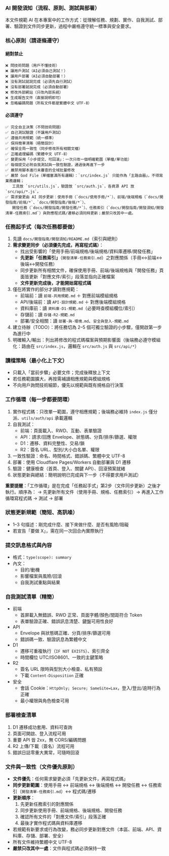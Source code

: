 ### AI 開發須知（流程、原則、測試與部署）

本文件規範 AI 在本專案中的工作方式：從理解任務、規劃、實作、自我測試、部署、驗證到文件同步更新，過程中嚴格遵守統一標準與安全要求。

### 核心原則（請逐條遵守）
#### 絕對禁止
```
❌ 問技術問題（用戶不懂技術）
❌ 讓用戶測試（AI必須自己測試！）
❌ 讓用戶部署（AI必須自動部署！）
❌ 沒有測試就說完成（必須先自行測試）
❌ 沒有部署就說完成（必須自動部署）
❌ 修改外部網站（只改內部系統）
❌ 生成報告文件（直接說明即可）
❌ 忽略編碼問題（所有文件都是繁體中文 UTF-8）
```

#### 必須遵守
```
✅ 完全自主決策（不問技術問題）
✅ 自己測試驗證（不讓用戶測試）
✅ 遵循共用規範（統一標準）
✅ 保持簡單清晰（極簡設計）
✅ 確保全局一致性（同步修改所有相關文檔）
✅ 正確處理編碼（繁體中文 UTF-8）
✅ 變更採用「小步提交、可回滾」：一次只改一個明確範圍（單檔/單功能）
✅ 每個提交必附自我測試與一致性驗證，通過後再進下一步
✅ 嚴禁用腳本進行未審查的全域批量修改
✅ 嚴禁 God File（單檔塞滿所有邏輯）：`src/index.js` 只能作為「主路由器」，不得寫業務邏輯；
   工具放 `src/utils.js`，驗證放 `src/auth.js`，各資源 API 放 `src/api/*.js`。
✅ 需求變更由 AI 同步更新：使用手冊（`docs/使用手冊/*`）、前端/後端規格（`docs/開發指南/前端/*`、`docs/開發指南/後端/*`）、
   開發任務（`docs/開發指南/開發任務/*`）、任務索引（`docs/開發指南/開發須知/開發清單-任務索引.md`）與對應程式碼/遷移必須同時更新；嚴禁只改其中一處。

```

### 任務起手式（每次任務都要做）
1) 先讀 `docs/開發指南/開發須知/README.md`（索引與總則）
2) **需求變更同步（必須優先完成，再寫程式碼）**：
   - 找出受影響的「使用手冊/前端規格/後端規格/資料庫遷移/開發任務」
   - **先更新「任務索引」**（`開發清單-任務索引.md`）之對應關係（手冊↔前端↔後端↔開發任務）
   - 同步更新所有相關文件，確保使用手冊、前端/後端規格與「開發任務」頁面皆更新「對應文件/索引」段落並指向正確檔案
   - **文件更新完成後，才能開始寫程式碼**
3) 僅在將實作的部分才讀對應規範：
   - 前端前：讀 `前端-共用規範.md` ＋ 對應前端模組規格
   - API/後端前：讀 `API-設計規範.md` ＋ 對應後端模組規格
   - 資料庫前：讀 `資料庫-D1-規範.md`（必要時查模組欄位/索引）
   - 存儲前：讀 `存儲-R2-規範.md`
   - 部署/安全相關：讀 `部署-與-環境.md`、`安全與登入-規範.md`
4) 建立待辦（TODO）：將任務切為 2–5 個可獨立驗證的小步驟，僅開啟第一步為進行中
5) 明確輸入/輸出：列出將修改的程式碼檔案與預期影響面（後端務必遵守模組化：路由在 `src/index.js`，邏輯在 `src/auth.js` 與 `src/api/*`）

### 讀檔策略（最小化上下文）
- 只載入「當前步驟」必要文件；完成後釋放上下文
- 若任務範圍擴大，再按需補讀相應規範與模組規格
- 不向用戶詢問技術細節，優先以規範與既有規格自行決策

### 工作循環（每一步都要閉環）
1) 實作程式碼：只改單一範圍，遵守相應規範；後端務必維持 `index.js` 僅分派、`utils/auth/api` 承載邏輯
2) 自我測試：
   - 前端：頁面載入、RWD、互動、表單驗證
   - API：請求/回應 Envelope、狀態碼、分頁/排序/篩選、權限
   - D1：遷移、資料完整性、交易/鎖
   - R2：簽名 URL、型別/大小白名單、權限
3) 一致性驗證：命名、時間格式、錯誤碼、繁體中文 UTF-8
4) 部署：使用 Cloudflare Pages/Workers 自動部署與 D1 遷移
5) 驗證：健康檢查（首頁、登入、關鍵 API）、回滾預案就緒
6) 狀態更新與總結：簡明說明已完成與下一步（不得要求用戶測試）

**重要提醒**：「工作循環」是在完成「任務起手式」第2步（文件同步更新）之後才執行。順序為：
→ 先更新所有文件（使用手冊、規格、任務索引）→ 再進入工作循環寫程式碼 → 測試 → 部署

### 狀態更新規範（簡短、高訊噪）
- 1–3 句描述：剛完成什麼、接下來做什麼、是否有風險/阻礙
- 若宣告「要做 X」，需在同一次回合內實際執行

### 提交訊息格式與內容
- 格式：`type(scope): summary`
- 內文：
  - 目的/動機
  - 影響檔案與風險/回滾
  - 自我測試重點與結果

### 自我測試清單（精簡）
- 前端
  - 首屏載入無錯誤、RWD 正常、頁面字體/顏色/間距符合 Token
  - 表單驗證正確、錯誤訊息清楚、鍵盤可用性良好
- API
  - Envelope 與狀態碼正確、分頁/排序/篩選可用
  - 錯誤碼一致、驗證訊息為繁體中文
- D1
  - 遷移可重複執行（`IF NOT EXISTS`）、索引齊全
  - 時間欄位 UTC/ISO8601、一致的主鍵策略
- R2
  - 簽名 URL 限時與型別大小檢查、私有預設
  - 下載 `Content-Disposition` 正確
- 安全
  - 會話 Cookie：`HttpOnly; Secure; SameSite=Lax`，登入/登出/逾時行為正確
  - 最小權限與角色檢查可用

### 部署檢查清單
1) D1 遷移成功套用、資料可查詢
2) 頁面可開啟、登入流程可用
3) 重要 API 皆 2xx，無 CORS/編碼問題
4) R2 上傳/下載（簽名）流程可用
5) 錯誤日誌零重大異常，可隨時回滾

### 文件與一致性（文件優先原則）
- **文件優先**：任何需求變更必須「先更新文件，再寫程式碼」
- **同步更新範圍**：使用手冊 ↔ 前端規格 ↔ 後端規格 ↔ 開發任務 ↔ 任務索引（`開發清單-任務索引.md`）↔ 程式碼/遷移
- **更新順序**：
  1. 先更新任務索引的對應關係
  2. 同步更新使用手冊、前端規格、後端規格、開發任務
  3. 確認所有文件的「對應文件/索引」段落正確
  4. 最後才實作程式碼與資料庫遷移
- 若規範有新要求或行為改變，務必同步更新對應文件（本區、前端、API、資料庫、存儲、部署、安全）
- 所有文件維持繁體中文 UTF-8
- **嚴禁只改其中一處**：文件與程式碼必須保持一致


